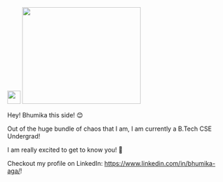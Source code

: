 <img src="https://media.giphy.com/media/WUlplcMpOCEmTGBtBW/giphy.gif" width="30">
<img src="https://media.giphy.com/media/26SdS6M9jzxdqq72JU/giphy.gif" width="270" height = "220">

Hey! Bhumika this side! 😊

Out of the huge bundle of chaos that I am, I am currently a B.Tech CSE Undergrad!

I am really excited to get to know you! 🤗

Checkout my profile on LinkedIn: <https://www.linkedin.com/in/bhumika-aga/>!
